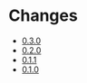 # Changes

* [0.3.0](changes_0.3.0.md)
* [0.2.0](changes_0.2.0.md)
* [0.1.1](changes_0.1.1.md)
* [0.1.0](changes_0.1.0.md)
